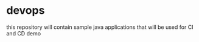 # devops
this repository will contain sample java applications that will be used for CI and CD demo

